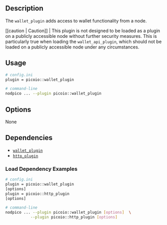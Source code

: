## Description

The `wallet_plugin` adds access to wallet functionality from a node.

[[caution | Caution]]
| This plugin is not designed to be loaded as a plugin on a publicly accessible node without further security measures. This is particularly true when loading the `wallet_api_plugin`, which should not be loaded on a publicly accessible node under any circumstances.

## Usage

```sh
# config.ini
plugin = picoio::wallet_plugin

# command-line
nodpico ... --plugin picoio::wallet_plugin
```

## Options

None

## Dependencies

* [`wallet_plugin`](../wallet_plugin/index.md)
* [`http_plugin`](../http_plugin/index.md)

### Load Dependency Examples

```sh
# config.ini
plugin = picoio::wallet_plugin
[options]
plugin = picoio::http_plugin
[options]

# command-line
nodpico ... --plugin picoio::wallet_plugin [options]  \
           --plugin picoio::http_plugin [options]
```
